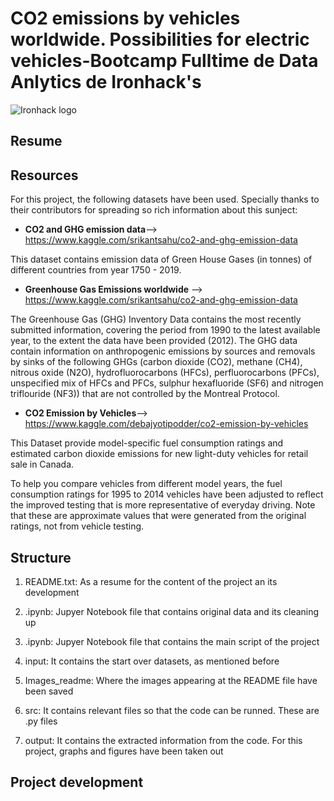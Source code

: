 # CO2 emissions by vehicles worldwide. Possibilities for electric vehicles-Bootcamp Fulltime de Data Anlytics de Ironhack's

![Ironhack logo](https://www.fundacionuniversia.net/wp-content/uploads/2017/09/ironhack_logo.jpg)

## Resume


## Resources
For this project, the following datasets have been used. Specially thanks to their contributors for spreading so rich information about this sunject:

* **CO2 and GHG emission data**--> https://www.kaggle.com/srikantsahu/co2-and-ghg-emission-data

This dataset contains emission data of Green House Gases (in tonnes) of different countries from year 1750 - 2019.

* **Greenhouse Gas Emissions worldwide** --> https://www.kaggle.com/srikantsahu/co2-and-ghg-emission-data

The Greenhouse Gas (GHG) Inventory Data contains the most recently submitted information, covering the period from 1990 to the latest available year, to the extent the data have been provided (2012). The GHG data contain information on anthropogenic emissions by sources and removals by sinks of the following GHGs (carbon dioxide (CO2), methane (CH4), nitrous oxide (N2O), hydrofluorocarbons (HFCs), perfluorocarbons (PFCs), unspecified mix of HFCs and PFCs, sulphur hexafluoride (SF6) and nitrogen triflouride (NF3)) that are not controlled by the Montreal Protocol.

* **CO2 Emission by Vehicles**--> https://www.kaggle.com/debajyotipodder/co2-emission-by-vehicles

This Dataset provide model-specific fuel consumption ratings and estimated carbon dioxide emissions for new light-duty vehicles for retail sale in Canada.

To help you compare vehicles from different model years, the fuel consumption ratings for 1995 to 2014 vehicles have been adjusted to reflect the improved testing that is more representative of everyday driving. Note that these are approximate values that were generated from the original ratings, not from vehicle testing.


## Structure

1) README.txt: As a resume for the content of the project an its development

2) .ipynb: Jupyer Notebook file that contains original data and its cleaning up

3) .ipynb: Jupyer Notebook file that contains the main script of the project

3) input: It contains the start over datasets, as mentioned before

4) Images_readme: Where the images appearing at the README file have been saved

5) src: It contains relevant files so that the code can be runned. These are .py files

6) output: It contains the extracted information from the code. For this project, graphs and figures have been taken out

## Project development
